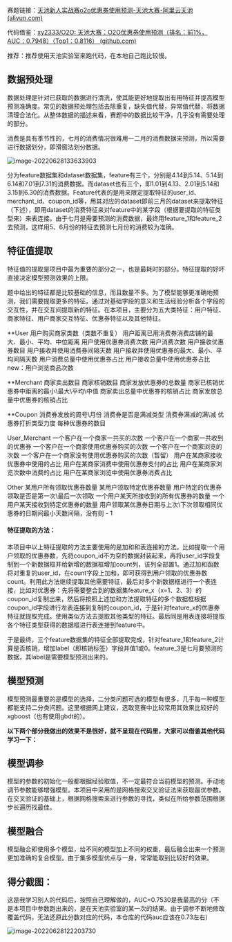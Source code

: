 赛题链接：[天池新人实战赛o2o优惠券使用预测-天池大赛-阿里云天池 (aliyun.com)](https://tianchi.aliyun.com/competition/entrance/231593/introduction?spm=5176.12281973.1005.2.3dd51f546lcpM5)

代码借鉴：[xy2333/O2O: 天池大赛：O2O优惠券使用预测（排名：前1%，AUC：0.7948）（Top1：0.8116） (github.com)](https://github.com/xy2333/O2O)

推荐：推荐使用天池实验室来跑代码，在本地自己跑比较慢。



## 数据预处理

数据处理是针对已获取的数据进行清洗，使其能更好地提取出有用特征并提高模型预测准确度。常见的数据预处理包括去除重复，缺失值代替，异常值代替，将数据清理合法化。从整体数据的描述来看，赛题中的数据比较干净，几乎没有需要处理的部分。

消费是具有季节性的，七月的消费情况很难用一二月的消费数据来预测，所以需要进行数据划分，即滑窗法划分数据。

![image-20220628133633903](C:\Users\TTTime\AppData\Roaming\Typora\typora-user-images\image-20220628133633903.png)

 

 

   分为feature数据集和dataset数据集，feature有三个，分别是4.14到5.14、5.14到6.14和7.01到7.31的消费数据。而dataset也有三个，即1.01到4.13、2.01到5.14和3.15到6.30的消费数据。Feature代表的是用来限定提取特征的user_id、merchant_id、coupon_id等，用其对应的dataset即前三月的dataset来提取特征（下述），即用dataset的消费特征来对feature中的某字段（根据要提取的特征类型来）来表连接。由于七月是需要预测的消费数据，最终用feature_1和feature_2去预测，这样用5、6月份的特征去预测七月份的消费较为准确。

## 特征值提取

特征值的提取是项目中最为重要的部分之一，也是最耗时的部分。特征提取的好坏直接决定模型预测效果的上限。

题中给出的特征都是比较基础的信息，而且数量不多。为了模型能够更准确地预测，我们需要提取更多的特征。通过对基础字段的意义和生活经验分析各个字段的交互性，并在交互间提取新的特征。在本项目，主要分为五大类特征：用户特征、商家特征、用户商家交互特征、优惠券特征以及其他特征。

**User
用户购买商家类数（类数不重复）
用户距离已用消费券消费店铺的最大、最小、平均、中位距离
用户使用优惠券消费次数
用户消费次数
用户接收优惠券数目
用户接收并使用消费券间隔天数
用户接收并使用优惠券的最大、最小、平均间隔天数
用户消费总量中使用优惠券占比
用户接收总量中使用优惠券占比
new：用户浏览商品次数

**Merchant
商家卖出数目
商家核销数目
商家发放优惠券的总数量
商家已核销优惠券中距离的最小\最大\平均\中值
商家卖出总量中优惠券的核销占比
商家发放总量中优惠券的核销占比

**Coupon
消费券发放的周号\月份
消费券是否是满减类型
消费券满减的满\减
优惠券打折类型力度
每种优惠券的数目

User_Merchant
一个客户在一个商家一共买的次数
一个客户在一个商家一共收到的优惠券
一个客户在一个商家使用优惠券购买的次数
一个客户在一个商家浏览的次数
一个客户在一个商家没有使用优惠券购买的次数（暂留）
用户在某商家接收优惠券中使用的占比
用户在某商家消费中使用优惠券支付的占比
用户在某商家浏览次数中消费的占比
用户在某商家浏览中使用优惠券消费占比

Other
某用户所有领取优惠券数量
某用户领取特定优惠券数量
用户特定的优惠券领取是否是第一次\最后一次领取
一个用户某天所接收到的所有优惠券的数量
一个用户某天接收到特定优惠券的数量
用户领取某优惠券日期与上次\下次领取相同优惠券的日期间最小天数间隔，没有则 - 1

#### 特征提取的方法：

本项目中以上特征提取的方法主要使用的是加和和表连接的方法。比如提取一个用户领取的优惠券数，先将coupon_id不为空的数据封装起来，再将user_id字段复制到一个新数据框并给新增的数据框增加count列，该列全部置1。通过加和函数将对重复的user_id，在count字段上加和，即可获得到用户领取的优惠券数count。利用此方法继续提取其他需要特征，最后对多个新数据框进行一个表连接，比如对优惠券：先将需要整合到的数据集feature_x（x=1、2、3）的coupon_id复制出来，然后将按照上述加和方法提取特征的多个数据框根据coupon_id字段进行左表连接到复制的coupon_id，于是针对feature_x的优惠券特征就提取完成。使用类似方法去提取其他类型的特征。最后同是用表连接将提取各个特征类型获得的数据框进行表连接到feature中。

于是最终，三个feature数据集的特征全部提取完成，针对feature_1和feature_2计算是否核销，增加label（即核销标签）字段并值1或0。feature_3是七月要预测的数据，其label是需要模型预测出来的。

## 模型预测

   模型预测最重要的是模型的选择，二分类问题可选的模型有很多，几乎每一种模型都能支持二分类问题。这里根据网上建议，选取竞赛中比较常用其效果比较好的xgboost（也有使用gbdt的）。



**以下两个部分我做出的效果不是很好，就不呈现在代码里，大家可以借鉴其他代码学习一下：**

## 模型调参

  模型的参数的初始化一般都根据经验取值，不一定最符合当前模型的预测。手动地调节参数能够增强模型。本项目中采用的是网格搜索交叉验证法来获取最优参数。在交叉验证的基础上，根据网格搜索来进行参数的寻找，类似在所给参数范围根据步长遍历找最佳。

## 模型融合

  模型融合即使用多个模型，给不同的模型加上不同的权重，最后融合出来一个预测更加准确的复合模型。由于集多模型优点与一身，常常能取到比较好的效果。

## 得分截图：

​	这是我学习别人的代码后，按照自己理解做的，AUC=0.7530是我最高的分（不是本项目中参数跑出来的，是在天池实验室的某一次的结果。由于调参不断地修改覆盖代码，无法还原此分数对应的代码，本仓库的代码auc应该在0.73左右）

![image-20220628122203730](C:\Users\TTTime\AppData\Roaming\Typora\typora-user-images\image-20220628122203730.png)
